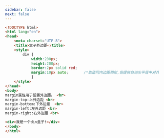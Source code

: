 ```yaml
---
sidebar: false
next: false
---
```

<BlogInfo/>






```html
<!DOCTYPE html>
<html lang="en">
<head>
    <meta charset="UTF-8">
    <title>盒子外边距</title>
    <style>
        div {
            width:200px;
            height:200px;
            border:2px solid red;
            margin:10px auto;       /*取值同内边距相似,但提供自动水平居中对齐的方法(auto)*/
            }
    </style>
</head>
<body>
margin属性用于设置外边距。 <br>
margin-top:上外边距 <br>
margin-bottom:下外边距  <br>
margin-left:左外边距 <br>
margin-right:右外边距 <br>

<div>我是一个div盒子!</div>
</body>
</html>
```






<ActionBox />
        
<style>#top-box {margin-top:0.5rem!important;}</style>